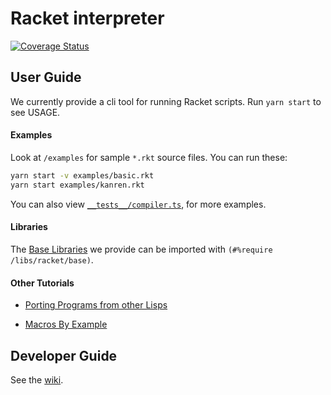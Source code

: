 # Racket interpreter

[![Coverage Status](https://coveralls.io/repos/github/nus-cs4215/x-slang-t3-tt-nk-cjw/badge.svg?branch=master)](https://coveralls.io/github/nus-cs4215/x-slang-t3-tt-nk-cjw?branch=master)

## User Guide

We currently provide a cli tool for running Racket scripts. Run `yarn start` to see USAGE.

#### Examples

Look at `/examples` for sample `*.rkt` source files. You can run these:

``` sh
yarn start -v examples/basic.rkt
yarn start examples/kanren.rkt
```

You can also view [`__tests__/compiler.ts`](https://github.com/nus-cs4215/x-slang-t3-tt-nk-cjw/blob/master/src/compiler/__tests__/compiler.ts), for more examples.

#### Libraries

The [Base Libraries](https://github.com/nus-cs4215/x-slang-t3-tt-nk-cjw/tree/master/src/modules/rkt) we provide can be imported with `(#%require /libs/racket/base)`.

#### Other Tutorials

- [Porting Programs from other Lisps](https://github.com/nus-cs4215/x-slang-t3-tt-nk-cjw/wiki/Porting-Programs-from-other-Lisps)

- [Macros By Example](https://github.com/nus-cs4215/x-slang-t3-tt-nk-cjw/wiki/Macro-Tutorial-By-Example)

## Developer Guide

See the [wiki](https://github.com/nus-cs4215/x-slang-t3-tt-nk-cjw/wiki).
